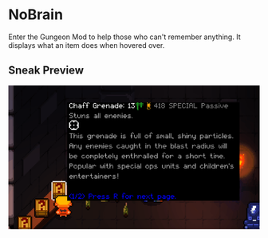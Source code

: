 # NoBrain

Enter the Gungeon Mod to help those who can't remember anything.
It displays what an item does when hovered over.

## Sneak Preview

![Proof of Concept Showcase](res/showcasePOC.gif)